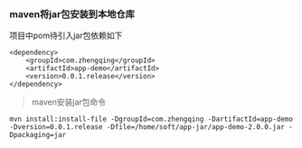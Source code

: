 ### maven将jar包安装到本地仓库

项目中pom待引入jar包依赖如下

```
<dependency>
    <groupId>com.zhengqing</groupId>
    <artifactId>app-demo</artifactId>
    <version>0.0.1.release</version>
</dependency>
```

> maven安装jar包命令

```shell
mvn install:install-file -DgroupId=com.zhengqing -DartifactId=app-demo -Dversion=0.0.1.release -Dfile=/home/soft/app-jar/app-demo-2.0.0.jar -Dpackaging=jar
```
